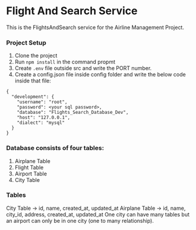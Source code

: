 # Flight And Search Service
This is the FlightsAndSearch service for the Airline Management Project.
### Project Setup
1. Clone the project
2. Run ```npm install``` in the command propmt
3. Create ```.env``` file outside src and write the PORT number.
4. Create a config.json file inside config folder and write the below code inside that file:
```
{
  "development": {
    "username": "root",
    "password": <your sql password>,
    "database": "Flights_Search_Database_Dev",
    "host": "127.0.0.1",
    "dialect": "mysql"
  }
}
```
### Database consists of four tables:
1. Airplane Table
2. Flight Table
3. Airport Table
4. City Table


### Tables
City Table -> id, name, created_at, updated_at
Airplane Table -> id, name, city_id, address, created_at, updated_at
One city can have many tables but an airport can only be in one city (one to many relationship).
